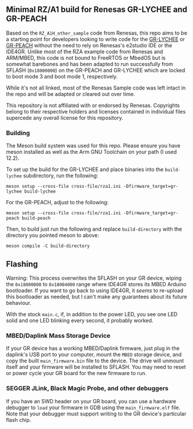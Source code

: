 ## Minimal RZ/A1 build for Renesas GR-LYCHEE and GR-PEACH

Based on the `RZ_A1H_other_sample` code from Renesas, this repo aims to be a starting point for developers looking to write code for the [GR-LYCHEE](https://os.mbed.com/platforms/Renesas-GR-LYCHEE/) or [GR-PEACH](https://os.mbed.com/platforms/Renesas-GR-PEACH/) without the need to rely on Renesas's e2studio IDE or the IDE4GR. Unlike most of the RZA example code from Renesas and ARM/MBED, this code is not bound to FreeRTOS or MbedOS but is somewhat barebones and has been adapted to run successfully from SFLASH (`0x18000000`) on the GR-PEACH and GR-LYCHEE which are locked to boot mode 3 and boot mode 1, respectively.

While it's not all linked, most of the Renesas Sample code was left intact in the repo and will be adapted or cleared out over time.

This repository is not affiliated with or endorsed by Renesas. Copyrights belong to their respective holders and licenses contained in individual files supercede any overall license for this repository.

### Building

The Meson build system was used for this repo. Please ensure you have meson installed as well as the Arm GNU Toolchain on your path (I used 12.2).

To set up the build for the GR-LYCHEE and place binaries into the `build-lychee` subdirectory, run the following:

```meson setup --cross-file cross-file/rza1.ini -Dfirmware_target=gr-lychee build-lychee```

For the GR-PEACH, adjust to the following:

```meson setup --cross-file cross-file/rza1.ini -Dfirmware_target=gr-peach build-peach```

Then, to build just run the following and replace `build-directory` with the directory you pointed meson to above:

```meson compile -C build-directory```

## Flashing

Warning: This process overwrites the SFLASH on your GR device, wiping the `0x18000000` to `0x18004000` range where IDE4GR stores its MBED Arduino bootloader. If you want to go back to using IDE4GR, it *seems* to re-upload this bootloader as needed, but I can't make any guarantees about its future behaviour.

With the stock `main.c`, if, in addition to the power LED, you see one LED solid and one LED blinking every second, it probably worked.

### MBED/Daplink Mass Storage Device

If your GR device has a working MBED/Daplink firmware, just plug in the daplink's USB port to your computer, mount the `MBED` storage device, and copy the built `main_firmware.bin` file to the device. The drive will unmount itself and your firmware will be installed to SFLASH. You may need to reset or power cycle your GR board for the new firmware to run.

### SEGGER JLink, Black Magic Probe, and other debuggers

If you have an SWD header on your GR board, you can use a hardware debugger to `load` your firmware in GDB using the `main_firmware.elf` file. Note that your debugger must support writing to the GR device's particular flash chip.

